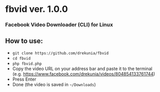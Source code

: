 # fbvid ver. 1.0.0

### Facebook Video Downloader (CLI) for Linux

## How to use:

- `git clone https://github.com/drekunia/fbvid`
- `cd fbvid`
- `php fbvid.php`
- Copy the video URL on your address bar and paste it to the terminal<br>(e.g. https://www.facebook.com/drekunia/videos/804854133761744)
- Press Enter
- Done (the video is saved in `~/Downloads`)
